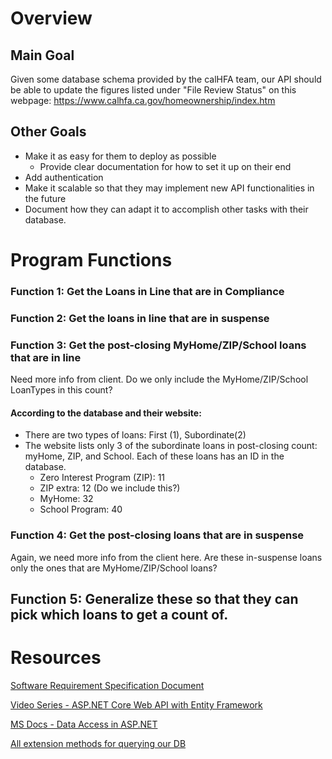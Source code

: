 # Overview
## Main Goal
Given some database schema provided by the calHFA team, our API should be able to update the figures listed under "File Review Status" on this webpage: https://www.calhfa.ca.gov/homeownership/index.htm

## Other Goals
* Make it as easy for them to deploy as possible
	* Provide clear documentation for how to set it up on their end
* Add authentication 
* Make it scalable so that they may implement new API functionalities in the future
* Document how they can adapt it to accomplish other tasks with their database.

# Program Functions

### Function 1: Get the Loans in Line that are in Compliance

### Function 2: Get the loans in line that are in suspense

### Function 3: Get the post-closing MyHome/ZIP/School loans that are in line 
Need more info from client. Do we only include the MyHome/ZIP/School LoanTypes in this count? 
#### According to the database and their website:
* There are two types of loans: First (1), Subordinate(2)
* The website lists only 3 of the subordinate loans in post-closing count: myHome, ZIP, and School. Each of these loans has an ID in the database.
	* Zero Interest Program (ZIP): 11
	* ZIP extra: 12 (Do we include this?)
	* MyHome: 32
	* School Program: 40

### Function 4: Get the post-closing loans that are in suspense
Again, we need more info from the client here. Are these in-suspense loans only the ones that are MyHome/ZIP/School loans?


## Function 5: Generalize these so that they can pick which loans to get a count of.






# Resources

[Software Requirement Specification Document](https://docs.google.com/document/d/1GOlYUiFW_JA_SkW9TGgr0nLoAtgv1Vz_/edit?usp=sharing&ouid=106228635187920286644&rtpof=true&sd=true)

[Video Series - ASP.NET Core Web API with Entity Framework](https://youtube.com/playlist?list=PL4WEkbdagHIQVbiTwos0E38VghMJA06OT)

[MS Docs - Data Access in ASP.NET](https://docs.microsoft.com/en-us/aspnet/whitepapers/aspnet-data-access-content-map)

[All extension methods for querying our DB](https://docs.microsoft.com/en-us/dotnet/api/system.linq.iqueryable-1?view=net-5.0)
